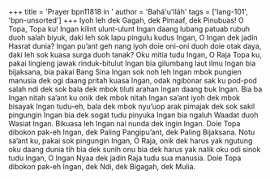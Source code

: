 +++
title = 'Prayer bpn11818 in '
author = 'Bahá'u'lláh'
tags = ['lang-101', 'bpn-unsorted']
+++
Iyoh leh dek Gagah, dek Pimaaf, dek Pinubuas! O Topa, Topa ku! Ingan kilint ulunt-ulunt Ingan daang lubang patuab rubuh duoh salah biyuk, daki leh sok lapu pingulu kudus Ingan, O Ingan dek jadin Hasrat dunia? Ingan pu’ant geh nang iyoh doie oni-oni duoh doie otak daya, daki leh sok kuasa surga duoh tanak?
Oku mitia tudu Ingan, O Raja Topa ku, pakai lingieng jawak rinduk-bitulut Ingan bia gilumbang laut ilmu Ingan bia bijaksana, bia pakai Bang Sina Ingan sok noh leh Ingan mbok pungien manusia dek ogi daang pritah kuasa Ingan, odak ngibonar sak ku pod-pod salah ndi dek sok bala dek mbok tiluti arahan Ingan daang buk Ingan. Bia ba Ingan nitah sa’ant ku onik dek mbok nitah Ingan sa’ant iyoh dek mbok bisayak Ingan tudu-eh, bala dek mbok nyu’uop arak pimajak dek sok sakil pingungin Ingan bia dek sogat tudu pinyuka Ingan bia ngaluh Waadat duoh Wasiat Ingan. Bikuasa leh Ingan nai nunda dek ingin Ingan. Doie Topa dibokon pak-eh Ingan, dek Paling Pangipu’ant, dek Paling Bijaksana.
Notu sa’ant ku, pakai sok pingungin Ingan, O Raja, onik dek harus yak ngutung oku daang dunia tih bia dek sunih onu bia dek harus yak nalik oku odi sinok tudu Ingan, O Ingan Nyaa dek jadin Raja tudu sua manusia. Doie Topa dibokon pak-eh Ingan, dek Ndi, dek Bigagah, dek Mulia.
